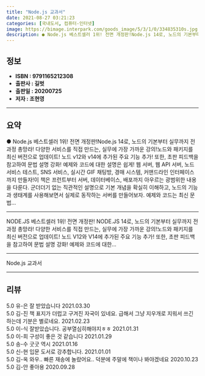 ```yaml
---
title: "Node.js 교과서"
date: 2021-08-27 03:21:23
categories: [국내도서, 컴퓨터-인터넷]
image: https://bimage.interpark.com/goods_image/5/3/1/0/334835310s.jpg
description: ● Node.js 베스트셀러 1위! 전면 개정판!Node.js 14로, 노드의 기본부터 실무까지 전 과정 총망라! 다양한 서비스를 직접 만드는, 실무에 가장 가까운 강의!노드와 패키지를 최신 버전으로 업데이트! 노드 v12와 v14에 추가된 주요 기능 추가! 또한, 초판 피드백을 참고
---
```


## **정보**

- **ISBN : 9791165212308**
- **출판사 : 길벗**
- **출판일 : 20200725**
- **저자 : 조현영**

------



## **요약**

●  Node.js 베스트셀러 1위! 전면 개정판!Node.js 14로, 노드의 기본부터 실무까지 전 과정 총망라! 다양한 서비스를 직접 만드는, 실무에 가장 가까운 강의!노드와 패키지를 최신 버전으로 업데이트! 노드 v12와 v14에 추가된 주요 기능 추가! 또한, 초판 피드백을 참고하여 문법 설명 강화! 예제와 코드에 대한 설명은 쉽게! 웹 서버, 웹 API 서버, 노드 서비스 테스트, SNS 서비스, 실시간 GIF 채팅방, 경매 시스템, 커맨드라인 인터페이스까지 만들자!이 책은 프런트부터 서버, 데이터베이스, 배포까지 아우르는 광범위한 내용을 다룬다. 군더더기 없는 직관적인 설명으로 기본 개념을 확실히 이해하고, 노드의 기능과 생태계를 사용해보면서 실제로 동작하는 서버를 만들어보자. 예제와 코드는 최신 문법...

------

NODE.JS 베스트셀러 1위! 전면 개정판!
NODE.JS 14로, 노드의 기본부터 실무까지 전 과정 총망라! 
다양한 서비스를 직접 만드는, 실무에 가장 가까운 강의!노드와 패키지를 최신 버전으로 업데이트! 노드 V12와 V14에 추가된 주요 기능 추가! 또한, 초판 피드백을 참고하여 문법 설명 강화! 예제와 코드에 대한... 

------


Node.js 교과서 

------


## **리뷰** 

5.0 유-은 잘 받았습니다 2021.03.30 <br/>5.0 김-진 책 표지가 더럽고 구겨진 자국이 있네요. 급해서 그냥 지우개로 지워서 쓰긴 하는데 기분은 별로네요. 2021.02.23 <br/>5.0 이-식 잘받았습니다. 공부열심히해야지ㅎㅎ 2021.01.31 <br/>5.0 이-희 구성이 좋은 것 같습니다 2021.01.29 <br/>5.0 송-수 굿굿 역시 2021.01.16 <br/>5.0 신-현 입문 도서로 강추합니다.  2021.01.01 <br/>5.0 김-옥 와우.. 빠른 재송에 놀랐어요.. 덕분에 주말에 책이나 봐야겠네요 2020.10.23 <br/>5.0 김-안 좋아용 2020.09.28 <br/>